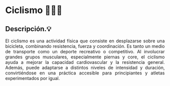 # Ciclismo 🚴‍♀️🌞


## Descripción.💡

<p align="justify">El ciclismo es una actividad física que consiste en desplazarse sobre una bicicleta, combinando resistencia, fuerza y coordinación. Es tanto un medio de transporte como un deporte recreativo o competitivo. Al involucrar grandes grupos musculares, especialmente piernas y core, el ciclismo ayuda a mejorar la capacidad cardiovascular y la resistencia general. Además, puede adaptarse a distintos niveles de intensidad y duración, convirtiéndose en una práctica accesible para principiantes y atletas experimentados por igual.</p>